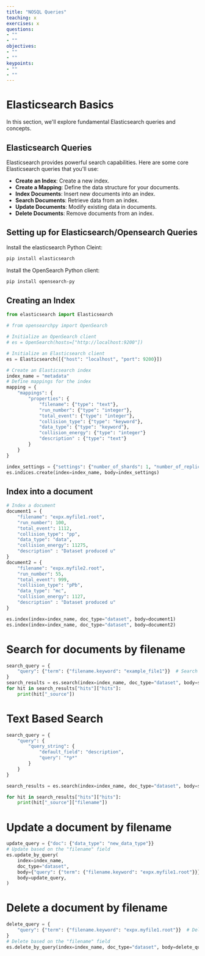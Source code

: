```yaml
---
title: "NOSQL Queries"
teaching: x
exercises: x
questions:
- ""
- ""
objectives:
- ""
- ""
keypoints:
- ""
- ""
---
```


# Elasticsearch Basics

In this section, we'll explore fundamental Elasticsearch queries and concepts.

## Elasticsearch Queries

Elasticsearch provides powerful search capabilities. Here are some core Elasticsearch queries that you'll use:

- **Create an Index**: Create a new index.
- **Create a Mapping**: Define the data structure for your documents.
- **Index Documents**: Insert new documents into an index.
- **Search Documents**: Retrieve data from an index.
- **Update Documents**: Modify existing data in documents.
- **Delete Documents**: Remove documents from an index.

## Setting up for Elasticsearch/Opensearch Queries

Install the elasticsearch Python Cleint:
```bash
pip install elasticsearch
```

Install the OpenSearch Python client:
```bash
pip install opensearch-py
```


## Creating an Index
```python
from elasticsearch import Elasticsearch

# from opensearchpy import OpenSearch

# Initialize an OpenSearch client
# es = OpenSearch(hosts=["http://localhost:9200"])

# Initialize an Elasticsearch client
es = Elasticsearch([{"host": "localhost", "port": 9200}])

# Create an Elasticsearch index
index_name = "metadata"
# Define mappings for the index
mapping = {
    "mappings": {
        "properties": {
            "filename": {"type": "text"},
            "run_number": {"type": "integer"},
            "total_event": {"type": "integer"},
            "collision_type": {"type": "keyword"},
            "data_type": {"type": "keyword"},
            "collision_energy": {"type": "integer"}
            "description" : {"type": "text"}  
        }
    }
}

index_settings = {"settings": {"number_of_shards": 1, "number_of_replicas": 1}}
es.indices.create(index=index_name, body=index_settings)
```



## Index into a document

```python
# Index a document
document1 = {
    "filename": "expx.myfile1.root",
    "run_number": 100,
    "total_event": 1112,
    "collision_type": "pp",
    "data_type": "data",
    "collision_energy": 11275,
    "description" : "Dataset produced u"
}
document2 = {
    "filename": "expx.myfile2.root",
    "run_number": 55,
    "total_event": 999,
    "collision_type": "pPb",
    "data_type": "mc",
    "collision_energy": 1127,
    "description" : "Dataset produced u"
}

es.index(index=index_name, doc_type="dataset", body=document1)
es.index(index=index_name, doc_type="dataset", body=document2)
```

# Search for documents by filename
```python
search_query = {
    "query": {"term": {"filename.keyword": "example_file1"}}  # Search by filename
}
search_results = es.search(index=index_name, doc_type="dataset", body=search_query)
for hit in search_results["hits"]["hits"]:
    print(hit["_source"])
```

# Text Based Search
```python
search_query = {
    "query": {
        "query_string": {
            "default_field": "description",
            "query": "*p*"
        }
    }
}

search_results = es.search(index=index_name, doc_type="dataset", body=search_query)

for hit in search_results["hits"]["hits"]:
    print(hit["_source"]["filename"])
```


# Update a document by filename
```python
update_query = {"doc": {"data_type": "new_data_type"}}
# Update based on the "filename" field
es.update_by_query(
    index=index_name,
    doc_type="dataset",
    body={"query": {"term": {"filename.keyword": "expx.myfile1.root"}}},
    body=update_query,
)
```


# Delete a document by filename
```python
delete_query = {
    "query": {"term": {"filename.keyword": "expx.myfile1.root"}}  # Delete by filename
}
# Delete based on the "filename" field
es.delete_by_query(index=index_name, doc_type="dataset", body=delete_query)
```

